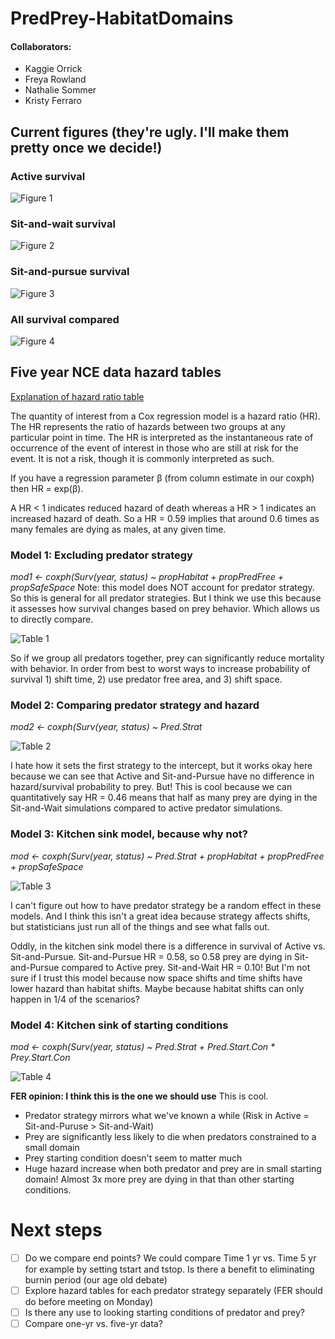 # PredPrey-HabitatDomains

#### Collaborators:
- Kaggie Orrick
- Freya Rowland
- Nathalie Sommer
- Kristy Ferraro

## Current figures (they're ugly. I'll make them pretty once we decide!)
### Active survival
![Figure 1](Output_Figures/ActivePredSurv.png)

### Sit-and-wait survival
![Figure 2](Output_Figures/SWPredSurv.png)

### Sit-and-pursue survival
![Figure 3](Output_Figures/SPPredSurv.png)

### All survival compared
![Figure 4](Output_Figures/AllSurvival.png)

## Five year NCE data hazard tables

[Explanation of hazard ratio table](<https://www.emilyzabor.com/tutorials/survival_analysis_in_r_tutorial.html#Estimating_survival_curves_with_the_Kaplan-Meier_method>)

The quantity of interest from a Cox regression model is a hazard ratio (HR). The HR represents the ratio of hazards between two groups at any particular point in time.
The HR is interpreted as the instantaneous rate of occurrence of the event of interest in those who are still at risk for the event. It is not a risk, though it is commonly interpreted as such.

If you have a regression parameter β (from column estimate in our coxph) then HR = exp(β).

A HR < 1 indicates reduced hazard of death whereas a HR > 1 indicates an increased hazard of death.
So a HR = 0.59 implies that around 0.6 times as many females are dying as males, at any given time.

### Model 1: Excluding predator strategy

*mod1 <- coxph(Surv(year, status) ~ propHabitat + propPredFree + propSafeSpace* 
Note: this model does NOT account for predator strategy. So this is general for all predator strategies. But I think we use this because it assesses how survival changes based on prey behavior. Which allows us to directly compare.

![Table 1](Output_Figures/FiveYrNCEHazardTable.png)

So if we group all predators together, prey can significantly reduce mortality with behavior. In order from best to worst ways to increase probability of survival 1) shift time, 2) use predator free area, and 3) shift space. 

### Model 2: Comparing predator strategy and hazard
*mod2 <- coxph(Surv(year, status) ~ Pred.Strat*

![Table 2](Output_Figures/FiveYrNCEHazardTable_PredStrat.png)

I hate how it sets the first strategy to the intercept, but it works okay here because we can see that Active and Sit-and-Pursue have no difference in hazard/survival probability to prey. But! This is cool because we can quantitatively say HR = 0.46 means that half as many prey are dying in the Sit-and-Wait simulations compared to active predator simulations. 

### Model 3: Kitchen sink model, because why not?
*mod <- coxph(Surv(year, status) ~ Pred.Strat + propHabitat + propPredFree + propSafeSpace*

![Table 3](Output_Figures/FiveYrNCEHazardTable_KitchSink.png)

I can't figure out how to have predator strategy be a random effect in these models. And I think this isn't a great idea because strategy affects shifts, but statisticians just run all of the things and see what falls out. 

Oddly, in the kitchen sink model there is a difference in survival of Active vs. Sit-and-Pursue. Sit-and-Pursue HR = 0.58, so 0.58 prey are dying in Sit-and-Pursue compared to Active prey. Sit-and-Wait HR = 0.10! But I'm not sure if I trust this model because now space shifts and time shifts have lower hazard than habitat shifts. Maybe because habitat shifts can only happen in 1/4 of the scenarios? 

### Model 4: Kitchen sink of starting conditions
*mod <- coxph(Surv(year, status) ~ Pred.Strat + Pred.Start.Con * Prey.Start.Con*

![Table 4](Output_Figures/FiveYrNCEHazardTable_KitchSink2.png)

**FER opinion: I think this is the one we should use**
This is cool. 

- Predator strategy mirrors what we've known a while (Risk in Active = Sit-and-Puruse > Sit-and-Wait)
- Prey are significantly less likely to die when predators constrained to a small domain
- Prey starting condition doesn't seem to matter much
- Huge hazard increase when both predator and prey are in small starting domain! Almost 3x more prey are dying in that than other starting conditions.


# Next steps
- [ ] Do we compare end points? We could compare Time 1 yr vs. Time 5 yr for example by setting tstart and tstop. Is there a benefit to eliminating burnin period (our age old debate)
- [ ] Explore hazard tables for each predator strategy separately (FER should do before meeting on Monday)
- [ ] Is there any use to looking starting conditions of predator and prey?
- [ ] Compare one-yr vs. five-yr data?
